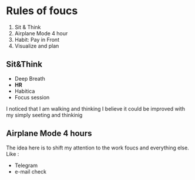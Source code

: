 # Rules of foucs

1. Sit & Think
2. Airplane Mode 4 hour
3. Habit: Pay in Front
4. Visualize and plan

## Sit&Think 

- Deep Breath
- **HR**
- Habitica
- Focus session

I noticed that I am walking and thinking I believe it could be improved with my simply seeting and thinkinig

## Airplane Mode 4 hours


The idea here is to shift my attention to the work foucs and everything else. Like :


- Telegram
- e-mail check

